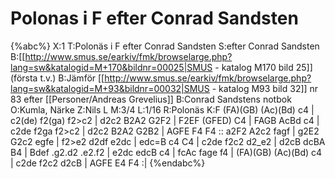 # Polonas i F efter Conrad Sandsten

{%abc%}
X:1
T:Polonäs i F efter Conrad Sandsten
S:efter Conrad Sandsten
B:[[http://www.smus.se/earkiv/fmk/browselarge.php?lang=sw&katalogid=M+170&bildnr=00025|SMUS - katalog M170 bild 25]] (första t.v.)
B:Jämför [[http://www.smus.se/earkiv/fmk/browselarge.php?lang=sw&katalogid=M+93&bildnr=00032|SMUS - katalog M93 bild 32]] nr 83 efter [[Personer/Andreas Grevelius]]
B:Conrad Sandstens notbok
O:Kumla, Närke
Z:Nils L
M:3/4
L:1/16
R:Polonäs
K:F
(FA)(GB) (Ac)(Bd) c4 | c2(de) f2(ga) f2>c2 | d2c2 B2A2 G2F2 | F2EF (GFED) C4 | 
FAGB AcBd c4 | c2de f2ga f2>c2 | d2c2 B2A2 G2B2 | AGFE F4 F4 ::
a2F2 A2c2 fagf | g2E2 G2c2 egfe | f2>e2 d2df e2dc | edc=B c4 C4 | 
c2de f2c2 d2_e2 | d2cB dcBA B4 | Bdef .g2.d2 .e2.f2 | e2dc edcB c4 | 
fcAc fage f4 | (FA)(GB) (Ac)(Bd) c4 | c2de f2c2 d2cB | AGFE E4 F4 :|
{%endabc%}
